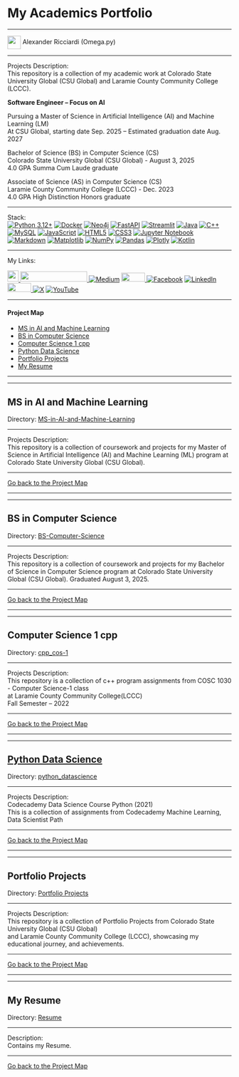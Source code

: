 # My Academics Portfolio 
---

<img width="30" height="30" align="center" src="https://github.com/user-attachments/assets/a8e0ea66-5d8f-43b3-8fff-2c3d74d57f53"> Alexander Ricciardi (Omega.py) 

---

Projects Description:  
This repository is a collection of my academic work at Colorado State University Global (CSU Global) and Laramie County Community College (LCCC).

**Software Engineer – Focus on AI**  

Pursuing a Master of Science in Artificial Intelligence (AI) and Machine Learning (LM)   
At CSU Global, starting date Sep. 2025 – Estimated graduation date Aug. 2027

Bachelor of Science (BS) in Computer Science (CS)  
Colorado State University Global (CSU Global) - August 3, 2025   
4.0 GPA Summa Cum Laude graduate  

Associate of Science (AS) in Computer Science (CS)   
Laramie County Community College (LCCC) - Dec. 2023  
4.0 GPA High Distinction Honors graduate  

---

Stack:  
[![Python 3.12+](https://img.shields.io/badge/python-3.12+-blue.svg)](https://www.python.org/downloads/)
[![Docker](https://img.shields.io/badge/docker-%230db7ed.svg?style=flat&logo=docker&logoColor=white)](https://www.docker.com/)
[![Neo4j](https://img.shields.io/badge/Neo4j-008CC1?style=flat&logo=neo4j&logoColor=white)](https://neo4j.com/)
[![FastAPI](https://img.shields.io/badge/FastAPI-005571?style=flat&logo=fastapi)](https://fastapi.tiangolo.com/)
[![Streamlit](https://img.shields.io/badge/Streamlit-FF4B4B?style=flat&logo=streamlit&logoColor=white)](https://streamlit.io/)
[![Java](https://img.shields.io/badge/java-%23ED8B00.svg?style=flat&logo=openjdk&logoColor=white)](https://www.java.com/)
[![C++](https://img.shields.io/badge/c++-%2300599C.svg?style=flat&logo=c%2B%2B&logoColor=white)](https://isocpp.org/)
[![MySQL](https://img.shields.io/badge/MySQL-005C84?style=flat&logo=mysql&logoColor=white)](https://www.mysql.com/)
[![JavaScript](https://img.shields.io/badge/javascript-%23323330.svg?style=flat&logo=javascript&logoColor=%23F7DF1E)](https://developer.mozilla.org/en-US/docs/Web/JavaScript)
[![HTML5](https://img.shields.io/badge/html5-%23E34F26.svg?style=flat&logo=html5&logoColor=white)](https://developer.mozilla.org/en-US/docs/Glossary/HTML5)
[![CSS3](https://img.shields.io/badge/css3-%231572B6.svg?style=flat&logo=css3&logoColor=white)](https://developer.mozilla.org/en-US/docs/Web/CSS)
[![Jupyter Notebook](https://img.shields.io/badge/jupyter-%23FA0F00.svg?style=flat&logo=jupyter&logoColor=white)](https://jupyter.org/)
[![Markdown](https://img.shields.io/badge/markdown-%23000000.svg?style=flat&logo=markdown&logoColor=white)](https://www.markdownguide.org/)
[![Matplotlib](https://img.shields.io/badge/Matplotlib-%23ffffff.svg?style=flat&logo=Matplotlib&logoColor=black)](https://matplotlib.org/)
[![NumPy](https://img.shields.io/badge/numpy-%23013243.svg?style=flat&logo=numpy&logoColor=white)](https://numpy.org/)
[![Pandas](https://img.shields.io/badge/pandas-%23150458.svg?style=flat&logo=pandas&logoColor=white)](https://pandas.pydata.org/)
[![Plotly](https://img.shields.io/badge/Plotly-%233F4F75.svg?style=flat&logo=plotly&logoColor=white)](https://plotly.com/)
[![Kotlin](https://img.shields.io/badge/Kotlin-B125EA?style=flat&logo=kotlin&logoColor=white)](https://kotlinlang.org/)

---

My Links:   

<i><a href="https://www.alexomegapy.com" target="_blank"><img width="25" height="25" src="https://github.com/user-attachments/assets/a8e0ea66-5d8f-43b3-8fff-2c3d74d57f53"></i>
<i><a href="https://www.alexomegapy.com" target="_blank"><img width="150" height="23" src="https://github.com/user-attachments/assets/caa139ba-6b78-403f-902b-84450ff4d563"></i>
[![Medium](https://img.shields.io/badge/Medium-12100E?style=for-the-badge&logo=medium&logoColor=whit)](https://medium.com/@alex.omegapy)
<i><a href="https://dev.to/alex_ricciardi" target="_blank"><img width="53" height="20" src="https://github.com/user-attachments/assets/3dee9933-d8c9-4a38-b32e-b7a3c55e7e97"></i>
[![Facebook](https://img.shields.io/badge/Facebook-%231877F2.svg?logo=Facebook&logoColor=white)](https://www.facebook.com/profile.php?id=100089638857137)
[![LinkedIn](https://img.shields.io/badge/LinkedIn-%230077B5.svg?logo=linkedin&logoColor=white)](https://linkedin.com/in/alex-ricciardi)
<i><a href="https://www.threads.net/@alexomegapy?hl=en" target="_blank"><img width="53" height="20" src="https://github.com/user-attachments/assets/58c9e833-4501-42e4-b4fe-39ffafba99b2"></i>
[![X](https://img.shields.io/badge/X-black.svg?logo=X&logoColor=white)](https://x.com/AlexOmegapy)
[![YouTube](https://img.shields.io/badge/YouTube-%23FF0000.svg?logo=YouTube&logoColor=white)](https://www.youtube.com/channel/UC4rMaQ7sqywMZkfS1xGh2AA)    

---

#### Project Map
- [MS in AI and Machine Learning](#ms-in-ai-and-machine-learning)
- [BS in Computer Science](#bs-in-computer-science)
- [Computer Science 1 cpp](#computer-science-1-cpp)  
- [Python Data Science](#python-data-science)
- [Portfolio Projects](#portfolio-projects)
- [My Resume](#my-resume)

---
---

## MS in AI and Machine Learning
Directory: [MS-in-AI-and-Machine-Learning]()  

---

Projects Description:   
This repository is a collection of coursework and projects for my Master of Science in Artificial Intelligence (AI) and Machine Learning (ML) program at Colorado State University Global (CSU Global).

---

[Go back to the Project Map](#project-map)

---
---

## BS in Computer Science
Directory: [BS-Computer-Science](https://github.com/Omegapy/My-Academics-Portfolio/tree/main/BS-Computer-Science)  

---

Projects Description:   
This repository is a collection of coursework and projects for my Bachelor of Science in Computer Science program at Colorado State University Global (CSU Global). Graduated August 3, 2025.

---

[Go back to the Project Map](#project-map)

---
---

## Computer Science 1 cpp
Directory: [cpp_cos-1](https://github.com/Omegapy/My-Academics-Portfolio/tree/main/cpp_cos-1)  

---

Projects Description:   
This repository is a collection of c++ program assignments from COSC 1030 - Computer Science-1 class   
at Laramie County Community College(LCCC)  
Fall Semester – 2022

---

[Go back to the Project Map](#project-map)

---
---

## [Python Data Science](https://github.com/Omegapy/My-Academics-Portfolio/tree/main/python_datascience)    
Directory: [python_datascience](https://github.com/Omegapy/My-Academics-Portfolio/tree/main/python_datascience)  

---

Projects Description:   
Codecademy Data Science Course Python (2021)  
This is a collection of assignments from Codecademy Machine Learning, Data Scientist Path  

---

[Go back to the Project Map](#project-map)

---
---

## Portfolio Projects
Directory: [Portfolio Projects](https://github.com/Omegapy/My-Academics-Portfolio/tree/main/Portfolio-Projects)

-----------------------------------------------------------------------------------------------------------------------------

Projects Description:   
This repository is a collection of Portfolio Projects from Colorado State University Global (CSU Global)  
and Laramie County Community College (LCCC), showcasing my educational journey, and achievements.

---

[Go back to the Project Map](#project-map)

---
---

## My Resume
Directory: [Resume](https://github.com/Omegapy/My-Academics-Portfolio/tree/main/Resume) 

---

Description:   
Contains my Resume.

---

[Go back to the Project Map](#project-map)




